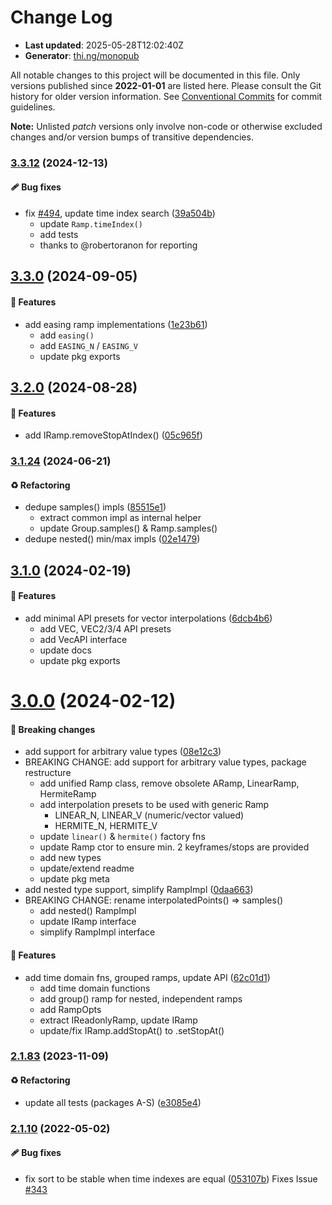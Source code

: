 # Change Log

- **Last updated**: 2025-05-28T12:02:40Z
- **Generator**: [thi.ng/monopub](https://thi.ng/monopub)

All notable changes to this project will be documented in this file.
Only versions published since **2022-01-01** are listed here.
Please consult the Git history for older version information.
See [Conventional Commits](https://conventionalcommits.org/) for commit guidelines.

**Note:** Unlisted _patch_ versions only involve non-code or otherwise excluded changes
and/or version bumps of transitive dependencies.

### [3.3.12](https://github.com/thi-ng/umbrella/tree/@thi.ng/ramp@3.3.12) (2024-12-13)

#### 🩹 Bug fixes

- fix [#494](https://github.com/thi-ng/umbrella/issues/494), update time index search ([39a504b](https://github.com/thi-ng/umbrella/commit/39a504b))
  - update `Ramp.timeIndex()`
  - add tests
  - thanks to @robertoranon for reporting

## [3.3.0](https://github.com/thi-ng/umbrella/tree/@thi.ng/ramp@3.3.0) (2024-09-05)

#### 🚀 Features

- add easing ramp implementations ([1e23b61](https://github.com/thi-ng/umbrella/commit/1e23b61))
  - add `easing()`
  - add `EASING_N` / `EASING_V`
  - update pkg exports

## [3.2.0](https://github.com/thi-ng/umbrella/tree/@thi.ng/ramp@3.2.0) (2024-08-28)

#### 🚀 Features

- add IRamp.removeStopAtIndex() ([05c965f](https://github.com/thi-ng/umbrella/commit/05c965f))

### [3.1.24](https://github.com/thi-ng/umbrella/tree/@thi.ng/ramp@3.1.24) (2024-06-21)

#### ♻️ Refactoring

- dedupe samples() impls ([85515e1](https://github.com/thi-ng/umbrella/commit/85515e1))
  - extract common impl as internal helper
  - update Group.samples() & Ramp.samples()
- dedupe nested() min/max impls ([02e1479](https://github.com/thi-ng/umbrella/commit/02e1479))

## [3.1.0](https://github.com/thi-ng/umbrella/tree/@thi.ng/ramp@3.1.0) (2024-02-19)

#### 🚀 Features

- add minimal API presets for vector interpolations ([6dcb4b6](https://github.com/thi-ng/umbrella/commit/6dcb4b6))
  - add VEC, VEC2/3/4 API presets
  - add VecAPI interface
  - update docs
  - update pkg exports

# [3.0.0](https://github.com/thi-ng/umbrella/tree/@thi.ng/ramp@3.0.0) (2024-02-12)

#### 🛑 Breaking changes

- add support for arbitrary value types ([08e12c3](https://github.com/thi-ng/umbrella/commit/08e12c3))
- BREAKING CHANGE: add support for arbitrary value types, package restructure
  - add unified Ramp class, remove obsolete ARamp, LinearRamp, HermiteRamp
  - add interpolation presets to be used with generic Ramp
    - LINEAR_N, LINEAR_V (numeric/vector valued)
    - HERMITE_N, HERMITE_V
  - update `linear()` & `hermite()` factory fns
  - update Ramp ctor to ensure min. 2 keyframes/stops are provided
  - add new types
  - update/extend readme
  - update pkg meta
- add nested type support, simplify RampImpl ([0daa663](https://github.com/thi-ng/umbrella/commit/0daa663))
- BREAKING CHANGE: rename interpolatedPoints() => samples()
  - add nested() RampImpl
  - update IRamp interface
  - simplify RampImpl interface

#### 🚀 Features

- add time domain fns, grouped ramps, update API ([62c01d1](https://github.com/thi-ng/umbrella/commit/62c01d1))
  - add time domain functions
  - add group() ramp for nested, independent ramps
  - add RampOpts
  - extract IReadonlyRamp, update IRamp
  - update/fix IRamp.addStopAt() to .setStopAt()

### [2.1.83](https://github.com/thi-ng/umbrella/tree/@thi.ng/ramp@2.1.83) (2023-11-09)

#### ♻️ Refactoring

- update all tests (packages A-S) ([e3085e4](https://github.com/thi-ng/umbrella/commit/e3085e4))

### [2.1.10](https://github.com/thi-ng/umbrella/tree/@thi.ng/ramp@2.1.10) (2022-05-02)

#### 🩹 Bug fixes

- fix sort to be stable when time indexes are equal ([053107b](https://github.com/thi-ng/umbrella/commit/053107b))
  Fixes Issue [#343](https://github.com/thi-ng/umbrella/issues/343)
